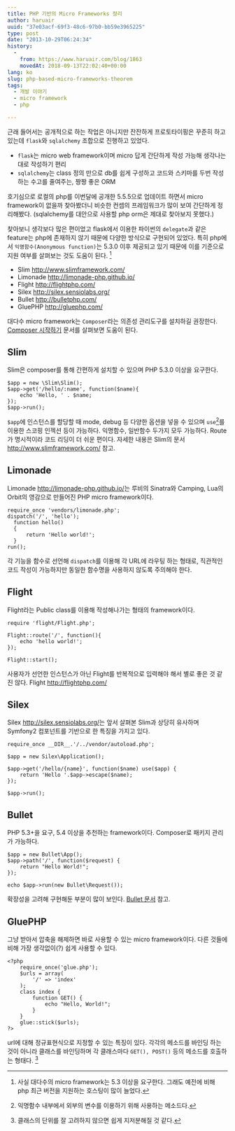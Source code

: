 ```yaml
---
title: PHP 기반의 Micro Frameworks 정리
author: haruair
uuid: "37e03acf-69f3-48c6-97b0-bb59e3965225"
type: post
date: "2013-10-29T06:24:34"
history:
  - 
    from: https://www.haruair.com/blog/1863
    movedAt: 2018-09-13T22:02:40+00:00
lang: ko
slug: php-based-micro-frameworks-theorem
tags:
  - 개발 이야기
  - micro framework
  - php

---
```

근래 들어서는 공개적으로 하는 작업은 아니지만 잔잔하게 프로토타이핑은 꾸준히 하고 있는데 `flask`와 `sqlalchemy` 조합으로 진행하고 있었다.

  * `flask`는 micro web framework이며 micro 답게 간단하게 작성 가능해 생각나는 대로 작성하기 편리
  * `sqlalchemy`는 class 정의 만으로 db를 쉽게 구성하고 코드와 스키마를 두번 작성하는 수고를 줄여주는, 짱짱 좋은 ORM

호기심으로 로컬의 php를 이번달에 공개한 5.5.5으로 업데이트 하면서 micro framework이 없을까 찾아봤더니 비슷한 컨셉의 프레임워크가 많이 보여 간단하게 정리해봤다. (sqlalchemy를 대안으로 사용할 php orm은 제대로 찾아보지 못했다.)

찾아보니 생각보다 많은 편이었고 flask에서 이용한 파이썬의 `delegate`과 같은 feature는 php에 존재하지 않기 때문에 다양한 방식으로 구현되어 있었다. 특히 php에서 `익명함수(Anonymous function)`는 5.3.0 이후 제공되고 있기 때문에 이를 기준으로 지원 여부를 살펴보는 것도 도움이 된다. [^1]

  * Slim <http://www.slimframework.com/>
  * Limonade <http://limonade-php.github.io/>
  * Flight <http://flightphp.com/>
  * Silex <http://silex.sensiolabs.org/>
  * Bullet <http://bulletphp.com/>
  * GluePHP <http://gluephp.com/>

대다수 micro framework는 `Composer`라는 의존성 관리도구를 설치하길 권장한다. [Composer 시작하기][1] 문서를 살펴보면 도움이 된다.

<!--more-->

## Slim

Slim은 composer를 통해 간편하게 설치할 수 있으며 PHP 5.3.0 이상을 요구한다.

    $app = new \Slim\Slim();
    $app->get('/hello/:name', function($name){
        echo 'Hello, ' . $name;
    });
    $app->run();
    

`$app`에 인스턴스를 할당할 때 mode, debug 등 다양한 옵션을 넣을 수 있으며 `use`[^3]를 이용한 스코핑 인젝션 등이 가능하다. 익명함수, 일반함수 두가지 모두 가능하다. Route가 명시적이라 코드 리딩이 더 쉬운 편이다. 자세한 내용은 Slim의 문서 <http://www.slimframework.com/> 참고.

## Limonade

Limonade <http://limonade-php.github.io/>는 루비의 Sinatra와 Camping, Lua의 Orbit의 영감으로 만들어진 PHP micro framework이다.

    require_once 'vendors/limonade.php';
    dispatch('/', 'hello');
      function hello()
      {
          return 'Hello world!';
      }
    run();
    

각 기능을 함수로 선언해 `dispatch`를 이용해 각 URL에 라우팅 하는 형태로, 직관적인 코드 작성이 가능하지만 동일한 함수명을 사용하지 않도록 주의해야 한다.

## Flight

Flight라는 Public class를 이용해 작성해나가는 형태의 framework이다.

    require 'flight/Flight.php';
    
    Flight::route('/', function(){
        echo 'hello world!';
    });
    
    Flight::start();
    

사용자가 선언한 인스턴스가 아닌 Flight를 반복적으로 입력해야 해서 별로 좋은 것 같진 않다. Flight <http://flightphp.com/>

## Silex

Silex <http://silex.sensiolabs.org/>는 앞서 살펴본 Slim과 상당히 유사하며 Symfony2 컴포넌트를 기반으로 한 특징을 가지고 있다.

    require_once __DIR__.'/../vendor/autoload.php'; 
    
    $app = new Silex\Application(); 
    
    $app->get('/hello/{name}', function($name) use($app) { 
        return 'Hello '.$app->escape($name); 
    }); 
    
    $app->run(); 
    

## Bullet

PHP 5.3+을 요구, 5.4 이상을 추천하는 framework이다. Composer로 패키지 관리가 가능하다.

    $app = new Bullet\App();
    $app->path('/', function($request) {
        return "Hello World!";
    });
    
    echo $app->run(new Bullet\Request());
    

확장성을 고려해 구현해둔 부분이 많이 보인다. [Bullet 문서][2] 참고.

## GluePHP

그냥 받아서 압축을 해제하면 바로 사용할 수 있는 micro framework이다. 다른 것들에 비해 가장 생각없이(?) 쉽게 사용할 수 있다.

    <?php
        require_once('glue.php');
        $urls = array(
            '/' => 'index'
        );
        class index {
            function GET() {
                echo "Hello, World!";
            }
        }
        glue::stick($urls);
    ?>
    

url에 대해 정규표현식으로 지정할 수 있는 특징이 있다. 각각의 메소드를 바인딩 하는 것이 아니라 클래스를 바인딩하며 각 클래스마다 `GET(), POST()` 등의 메소드를 호출하는 형태다. [^2]

[^1]:    
    사실 대다수의 micro framework는 5.3 이상을 요구한다. 그래도 예전에 비해 php 최근 버전을 지원하는 호스팅이 많이 늘었다.

[^3]:    
    익명함수 내부에서 외부의 변수를 이용하기 위해 사용하는 메소드다.

[^2]:    
    클래스의 단위를 잘 고려하지 않으면 쉽게 지저분해질 것 같다.

 [1]: http://haruair.com/blog/1860
 [2]: http://bulletphp.com/